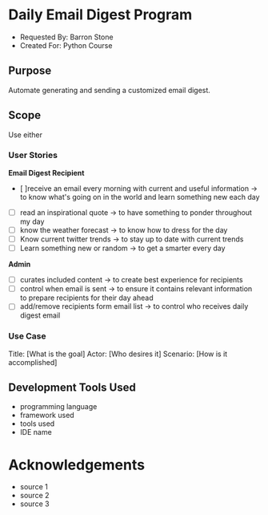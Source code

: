 # Daily Email Digest Program
- Requested By: Barron Stone
- Created For: Python Course

## Purpose
Automate generating and sending a customized email digest.

## Scope
Use either

### User Stories
**Email Digest Recipient**
- [ ]receive an email every morning with current and useful information -> to know what's going on in the world and learn something new each day
- [ ] read an inspirational quote ->  to have something to ponder throughout my day
- [ ] know the weather forecast -> to know how to dress for the day
- [ ] Know current twitter trends -> to stay up to date with current trends
- [ ] Learn something new or random -> to get a smarter every day

**Admin**
- [ ] curates included content -> to create best experience for recipients
- [ ] control when email is sent -> to ensure it contains relevant information to prepare recipients for their day ahead
- [ ] add/remove recipients form email list -> to control who receives daily digest email

### Use Case
Title: [What is the goal]
Actor: [Who desires it]
Scenario: [How is it accomplished]

## Development Tools Used
- programming language
- framework used
- tools used
- IDE name
<!-- Include any type of relevant technology used/need to use to create project. -->

# Acknowledgements
- source 1
- source 2
- source 3
<!-- Include all other revelant website, or resources, used to research project details -->
